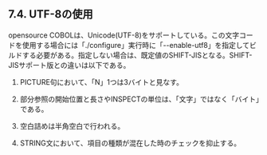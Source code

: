 ## 7.4. UTF-8の使用

opensource COBOLは、Unicode(UTF-8)をサポートしている。この文字コードを使用する場合には「./configure」実行時に「--enable-utf8」を指定してビルドする必要がある。指定しない場合は、既定値のSHIFT-JISとなる。SHIFT-JISサポート版との違いは以下である。

1. PICTURE句において、「N」1つは3バイトと見なす。

2. 部分参照の開始位置と長さやINSPECTの単位は、「文字」ではなく「バイト」である。

3. 空白詰めは半角空白で行われる。

4. STRING文において、項目の種類が混在した時のチェックを抑止する。

